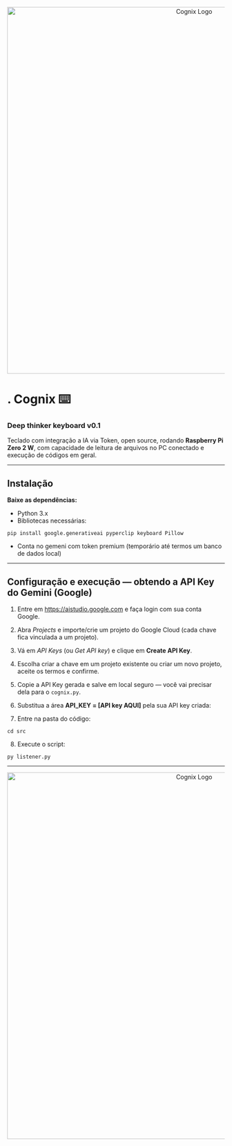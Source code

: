 <p align="center"> <img src="images/Cognix.png" alt="Cognix Logo" width="850"/> </p>

# .                     Cognix ⌨️
### Deep thinker keyboard v0.1

Teclado com integração a IA via Token, open source, rodando **Raspberry Pi Zero 2 W**, com capacidade de leitura de arquivos no PC conectado e execução de códigos em geral.

---

## Instalação
**Baixe as dependências:** 
- Python 3.x
- Bibliotecas necessárias:
```
pip install google.generativeai pyperclip keyboard Pillow
```
- Conta no gemeni com token premium (temporário até termos um banco de dados local)

---

## Configuração e execução — obtendo a API Key do Gemini (Google)

1. Entre em https://aistudio.google.com e faça login com sua conta Google.

2. Abra *Projects* e importe/crie um projeto do Google Cloud (cada chave fica vinculada a um projeto).

3. Vá em *API Keys* (ou *Get API key*) e clique em **Create API Key**.

4. Escolha criar a chave em um projeto existente ou criar um novo projeto, aceite os termos e confirme.

5. Copie a API Key gerada e salve em local seguro — você vai precisar dela para o `cognix.py`.

6. Substitua a área **API_KEY = [API key AQUI]** pela sua API key criada:

7. Entre na pasta do código:

```
cd src
```

8. Execute o script:

```
py listener.py
```

---

<p align="center"> <img src="images/Cognix.png" alt="Cognix Logo" width="850"/> </p>

